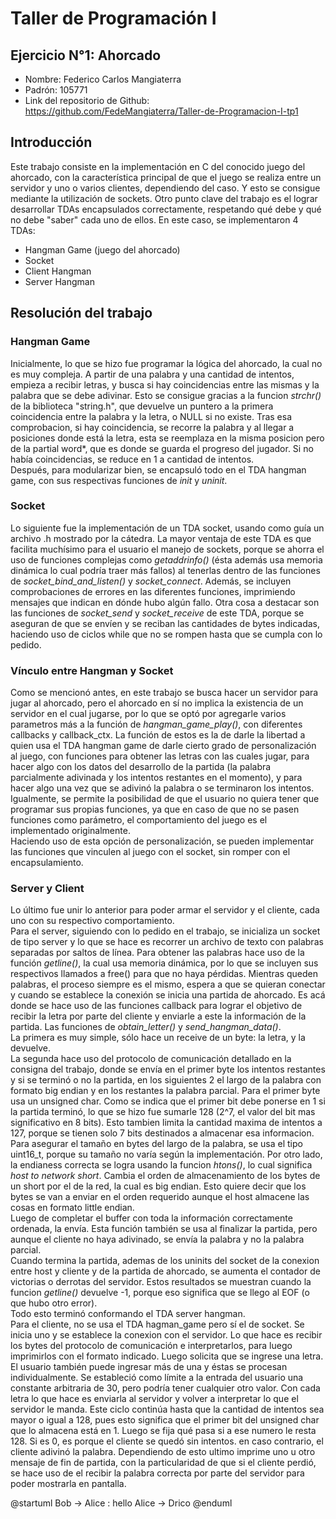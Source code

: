 # Taller de Programación I
## Ejercicio N°1: Ahorcado
* Nombre: Federico Carlos Mangiaterra 
* Padrón: 105771 
* Link del repositorio de Github: https://github.com/FedeMangiaterra/Taller-de-Programacion-I-tp1
## Introducción
Este trabajo consiste en la implementación en C del conocido juego del ahorcado, con la característica principal de que el juego se realiza entre un servidor y uno o varios clientes, dependiendo del caso. Y esto se consigue mediante la utilización de sockets. Otro punto clave del trabajo es el lograr desarrollar TDAs encapsulados correctamente, respetando qué debe y qué no debe "saber" cada uno de ellos. En este caso, se implementaron 4 TDAs:
* Hangman Game (juego del ahorcado)
* Socket
* Client Hangman
* Server Hangman
## Resolución del trabajo
### Hangman Game
Inicialmente, lo que se hizo fue programar la lógica del ahorcado, la cual no es muy compleja. A partir de una palabra y una cantidad de intentos, empieza a recibir letras, y busca si hay coincidencias entre las mismas y la palabra que se debe adivinar. Esto se consigue gracias a la funcion *strchr()* de la biblioteca "string.h", que devuelve un puntero a la primera coincidencia entre la palabra y la letra, o NULL si no existe. Tras esa comprobacion, si hay coincidencia, se recorre la palabra y al llegar a posiciones donde está la letra, esta se reemplaza en la misma posicion pero de la partial word*, que es donde se guarda el progreso del jugador. Si no había coincidencias, se reduce en 1 a cantidad de intentos. <br>
Después, para modularizar bien, se encapsuló todo en el TDA hangman game, con sus respectivas funciones de *init* y *uninit*.
### Socket
Lo siguiente fue la implementación de un TDA socket, usando como guía un archivo .h mostrado por la cátedra. La mayor ventaja de este TDA es que facilita muchísimo para el usuario el manejo de sockets, porque se ahorra el uso de funciones complejas como *getaddrinfo()* (ésta además usa memoria dinámica lo cual podría traer más fallos) al tenerlas dentro de las funciones de *socket_bind_and_listen()* y *socket_connect*. Además, se incluyen comprobaciones de errores en las diferentes funciones, imprimiendo mensajes que indican en dónde hubo algún fallo. Otra cosa a destacar son las funciones de *socket_send* y *socket_receive* de este TDA, porque se aseguran de que se envíen y se reciban las cantidades de bytes indicadas, haciendo uso de ciclos while que no se rompen hasta que se cumpla con lo pedido.
### Vínculo entre Hangman y Socket
Como se mencionó antes, en este trabajo se busca hacer un servidor para jugar al ahorcado, pero el ahorcado en sí no implica la existencia de un servidor en el cual jugarse, por lo que se optó por agregarle varios parametros más a la función de *hangman_game_play()*, con diferentes callbacks y callback_ctx. La función de estos es la de darle la libertad a quien usa el TDA hangman game de darle cierto grado de personalización al juego, con funciones para obtener las letras con las cuales jugar, para hacer algo con los datos del desarrollo de la partida (la palabra parcialmente adivinada y los intentos restantes en el momento), y para hacer algo una vez que se adivinó la palabra o se terminaron los intentos. Igualmente, se permite la posibilidad de que el usuario no quiera tener que programar sus propias funciones, ya que en caso de que no se pasen funciones como parámetro, el comportamiento del juego es el implementado originalmente. <br>
Haciendo uso de esta opción de personalización, se pueden implementar las funciones que vinculen al juego con el socket, sin romper con el encapsulamiento.
### Server y Client
Lo último fue unir lo anterior para poder armar el servidor y el cliente, cada uno con su respectivo comportamiento. <br>
Para el server, siguiendo con lo pedido en el trabajo, se inicializa un socket de tipo server y lo que se hace es recorrer un archivo de texto con palabras separadas por saltos de línea. Para obtener las palabras hace uso de la función *getline()*, la cual usa memoria dinámica, por lo que se incluyen sus respectivos llamados a free() para que no haya pérdidas. Mientras queden palabras, el proceso siempre es el mismo, espera a que se quieran conectar y cuando se establece la conexión se inicia una partida de ahorcado. Es acá donde se hace uso de las funciones callback para lograr el objetivo de recibir la letra por parte del cliente y enviarle a este la información de la partida. Las funciones de *obtain_letter()* y *send_hangman_data()*.<br>
La primera es muy simple, sólo hace un receive de un byte: la letra, y la devuelve. <br>
La segunda hace uso del protocolo de comunicación detallado en la consigna del trabajo, donde se envía en el primer byte los intentos restantes y si se terminó o no la partida, en los siguientes 2 el largo de la palabra con formato big endian y en los restantes la palabra parcial. Para el primer byte usa un unsigned char. Como se indica que el primer bit debe ponerse en 1 si la partida terminó, lo que se hizo fue sumarle 128 (2^7, el valor del bit mas significativo en 8 bits). Esto tambien limita la cantidad maxima de intentos a 127, porque se tienen solo 7 bits destinados a almacenar esa informacion. Para asegurar el tamaño en bytes del largo de la palabra, se usa el tipo uint16_t, porque su tamaño no varía según la implementación. Por otro lado, la endianess correcta se logra usando la funcion *htons()*, lo cual significa *host to network short*. Cambia el orden de almacenamiento de los bytes de un short por el de la red, la cual es big endian. Esto quiere decir que los bytes se van a enviar en el orden requerido aunque el host almacene las cosas en formato little endian. <br>
Luego de completar el buffer con toda la información correctamente ordenada, la envía. Esta función también se usa al finalizar la partida, pero aunque el cliente no haya adivinado, se envía la palabra y no la palabra parcial. <br>
Cuando termina la partida, ademas de los uninits del socket de la conexion entre host y cliente y de la partida de ahorcado, se aumenta el contador de victorias o derrotas del servidor. Estos resultados se muestran cuando la funcion *getline()* devuelve -1, porque eso significa que se llego al EOF (o que hubo otro error).<br>
Todo esto terminó conformando el TDA server hangman. <br>
Para el cliente, no se usa el TDA hagman_game pero sí el de socket. Se inicia uno y se establece la conexion con el servidor. Lo que hace es recibir los bytes del protocolo de comunicación e interpretarlos, para luego imprimirlos con el formato indicado. Luego solicita que se ingrese una letra. El usuario también puede ingresar más de una y éstas se procesan individualmente. Se estableció como límite a la entrada del usuario una constante arbitraria de 30, pero podría tener cualquier otro valor. Con cada letra lo que hace es enviarla al servidor y volver a interpretar lo que el servidor le manda. Este ciclo continúa hasta que la cantidad de intentos sea mayor o igual a 128, pues esto significa que el primer bit del unsigned char que lo almacena está en 1. Luego se fija qué pasa si a ese numero le resta 128. Si es 0, es porque el cliente se quedó sin intentos. en caso contrario, el cliente adivinó la palabra. Dependiendo de esto ultimo imprime uno u otro mensaje de fin de partida, con la particularidad de que si el cliente perdió, se hace uso de el recibir la palabra correcta por parte del servidor para poder mostrarla en pantalla.

@startuml
Bob -> Alice : hello
Alice -> Drico
@enduml

